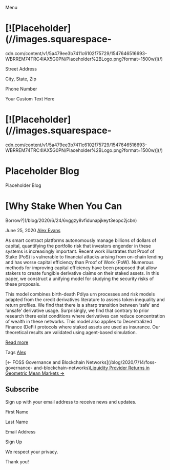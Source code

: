

Menu

#  [![Placeholder](//images.squarespace-
cdn.com/content/v1/5a479ee3b7411c6102f75729/1547646516693-WBRREM74TRC4IAX5G0PN/Placeholder%2BLogo.png?format=1500w)](/)

Street Address

City, State, Zip

Phone Number

Your Custom Text Here

# [![Placeholder](//images.squarespace-
cdn.com/content/v1/5a479ee3b7411c6102f75729/1547646516693-WBRREM74TRC4IAX5G0PN/Placeholder%2BLogo.png?format=1500w)](/)

# Placeholder Blog

Placeholder Blog

#  [Why Stake When You Can
Borrow?](/blog/2020/6/24/6vggzy8vfidunapjkeyt3eopc2jcbn)

June 25, 2020 [Alex Evans](/blog?author=5b5b175470a6ad84f141cd8d)

As smart contract platforms autonomously manage billions of dollars of
capital, quantifying the portfolio risk that investors engender in these
systems is increasingly important. Recent work illustrates that Proof of Stake
(PoS) is vulnerable to financial attacks arising from on-chain lending and has
worse capital efficiency than Proof of Work (PoW). Numerous methods for
improving capital efficiency have been proposed that allow stakers to create
fungible derivative claims on their staked assets. In this paper, we construct
a unifying model for studying the security risks of these proposals.

This model combines birth-death Pólya urn processes and risk models adapted
from the credit derivatives literature to assess token inequality and return
profiles. We find that there is a sharp transition between ‘safe’ and ‘unsafe’
derivative usage. Surprisingly, we find that contrary to prior research there
exist conditions where derivatives can reduce concentration of wealth in these
networks. This model also applies to Decentralized Finance (DeFi) protocols
where staked assets are used as insurance. Our theoretical results are
validated using agent-based simulation.

[Read more](https://arxiv.org/pdf/2006.11156.pdf)

Tags [Alex](/blog/tag/Alex)

[<- FOSS Governance and Blockchain Networks](/blog/2020/7/14/foss-governance-
and-blockchain-networks)[Liquidity Provider Returns in Geometric Mean Markets
->](/blog/2020/6/17/liquidity-provider-returns-in-geometric-mean-markets)

[ ](https://twitter.com/placeholdervc)

## Subscribe

Sign up with your email address to receive news and updates.

First Name

Last Name

Email Address

Sign Up

We respect your privacy.

Thank you!

